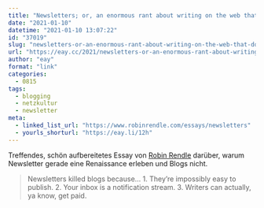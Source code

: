 ```yaml
---
title: "Newsletters; or, an enormous rant about writing on the web that doesn’t really go anywhere and that’s okay with me"
date: "2021-01-10"
datetime: "2021-01-10 13:07:22"
id: "37019"
slug: "newsletters-or-an-enormous-rant-about-writing-on-the-web-that-doesnt-really-go-anywhere-and-thats-okay-with-me"
url: "https://eay.cc/2021/newsletters-or-an-enormous-rant-about-writing-on-the-web-that-doesnt-really-go-anywhere-and-thats-okay-with-me/"
author: "eay"
format: "link"
categories:
  - 0815
tags:
  - blogging
  - netzkultur
  - newsletter
meta:
  - linked_list_url: "https://www.robinrendle.com/essays/newsletters"
  - yourls_shorturl: "https://eay.li/12h"
---
```


Treffendes, schön aufbereitetes Essay von [Robin Rendle](https://www.robinrendle.com/) darüber, warum Newsletter gerade eine Renaissance erleben und Blogs nicht.

> Newsletters killed blogs because… 1. They’re impossibly easy to publish. 2. Your inbox is a notification stream. 3. Writers can actually, ya know, get paid.
